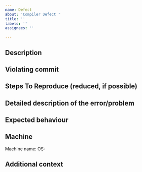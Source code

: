 ```yaml
---
name: Defect
about: 'Compiler Defect '
title: ''
labels: ''
assignees: ''

---
```


## Description
<!--- Title/Description will be Subject/Body of commit message.      -->
<!--- Please be concise and limit the subject line to 50 characters, -->
<!--- and wrap the Description at 72 characters.                     -->
<!--- A clear and concise description of what the bug is         -->


## Violating commit
<!--- The hash number of the commit, if one was detected  -->

## Steps To Reproduce (reduced, if possible)
<!--- Steps to reproduce the behaviour  -->

## Detailed description of the error/problem
<!--- A clear but detailed description of of the problem -->

## Expected behaviour
<!--- A clear and concise description of what you expected to happen -->

## Machine 
Machine name:
OS:

## Additional context
<!--- Add any other context about the problem here -->
